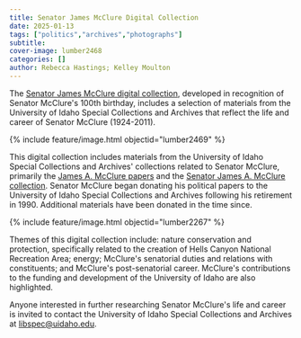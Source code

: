 ```yaml
---
title: Senator James McClure Digital Collection
date: 2025-01-13
tags: ["politics","archives","photographs"]
subtitle: 
cover-image: lumber2468
categories: []
author: Rebecca Hastings; Kelley Moulton
---
```

The [Senator James McClure digital collection](https://www.lib.uidaho.edu/digital/jam/), developed in recognition of Senator McClure's 100th birthday, includes a selection of materials from the University of Idaho Special Collections and Archives that reflect the life and career of Senator McClure (1924-2011).

{% include feature/image.html objectid="lumber2469" %}

This digital collection includes materials from the University of Idaho Special Collections and Archives' collections related to Senator McClure, primarily the <a href="https://archiveswest.orbiscascade.org/ark:80444/xv95388">James A. McClure papers</a> and the <a href="https://archiveswest.orbiscascade.org/ark:80444/xv927544">Senator James A. McClure collection</a>. Senator McClure began donating his political papers to the University of Idaho Special Collections and Archives following his retirement in 1990. Additional materials have been donated in the time since.

{% include feature/image.html objectid="lumber2267" %}

Themes of this digital collection include: nature conservation and protection, specifically related to the creation of Hells Canyon National Recreation Area; energy; McClure's senatorial duties and relations with constituents; and McClure's post-senatorial career. McClure's contributions to the funding and development of the University of Idaho are also highlighted.

Anyone interested in further researching Senator McClure's life and career is invited to contact the University of Idaho Special Collections and Archives at <libspec@uidaho.edu>.
